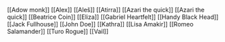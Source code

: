 [[Adow monk]]
[[Alex]]
[[Aleš]]
[[Atirra]]
[[Azari the quick]]
[[Azari the quick]]
[[Beatrice Coin]]
[[Eliza]]
[[Gabriel Heartfelt]]
[[Handy Black Head]]
[[Jack Fullhouse]]
[[John Doe]]
[[Kathra]]
[[Lisa Amakir]]
[[Romeo Salamander]]
[[Turo Rogue]]
[[Vail]]